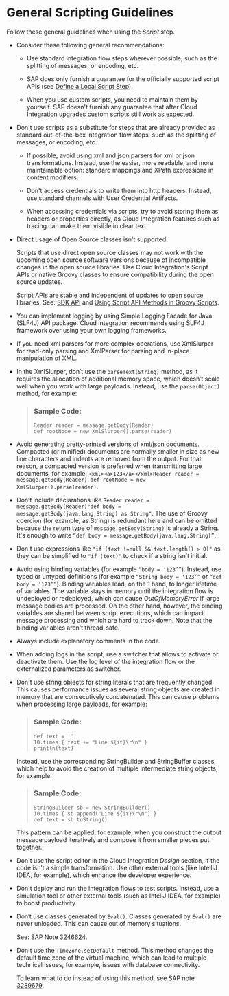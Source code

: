<!-- loiofcbf0f20059a4ffba7dfda7d28830ccd -->

# General Scripting Guidelines



Follow these general guidelines when using the *Script* step.

-   Consider these following general recommendations:

    -   Use standard integration flow steps wherever possible, such as the splitting of messages, or encoding, etc.

    -   SAP does only furnish a guarantee for the officially supported script APIs \(see [Define a Local Script Step](define-a-local-script-step-03b32eb.md)\).

    -   When you use custom scripts, you need to maintain them by yourself. SAP doesn't furnish any guarantee that after Cloud Integration upgrades custom scripts still work as expected.


-   Don't use scripts as a substitute for steps that are already provided as standard out-of-the-box integration flow steps, such as the splitting of messages, or encoding, etc.

    -   If possible, avoid using xml and json parsers for xml or json transformations. Instead, use the easier, more readable, and more maintainable option: standard mappings and XPath expressions in content modifiers.

    -   Don't access credentials to write them into http headers. Instead, use standard channels with User Credential Artifacts.

    -   When accessing credentials via scripts, try to avoid storing them as headers or properties directly, as Cloud Integration features such as tracing can make them visible in clear text.


-   Direct usage of Open Source classes isn't supported.

    Scripts that use direct open source classes may not work with the upcoming open source software versions because of incompatible changes in the open source libraries. Use Cloud Integration's Script APIs or native Groovy classes to ensure compatibility during the open source updates.

    Script APIs are stable and independent of updates to open source libraries. See: [SDK API](sdk-api-c5c7933.md) and [Using Script API Methods in Groovy Scripts](using-script-api-methods-in-groovy-scripts-062f7a7.md).

-   You can implement logging by using Simple Logging Facade for Java \(SLF4J\) API package. Cloud Integration recommends using SLF4J framework over using your own logging frameworks.

-   If you need xml parsers for more complex operations, use XmlSlurper for read-only parsing and XmlParser for parsing and in-place manipulation of XML.

-   In the XmlSlurper, don’t use the `parseText(String)` method, as it requires the allocation of additional memory space, which doesn’t scale well when you work with large payloads. Instead, use the `parse(Object)` method, for example:

    > ### Sample Code:  
    > ```
    > Reader reader = message.getBody(Reader)
    > def rootNode = new XmlSlurper().parse(reader)
    > 
    > ```

-   Avoid generating pretty-printed versions of xml/json documents. Compacted \(or minified\) documents are normally smaller in size as new line characters and indents are removed from the output. For that reason, a compacted version is preferred when transmitting large documents, for example: `<xml><a>123</a></xml>Reader reader = message.getBody(Reader) def rootNode = new XmlSlurper().parse(reader)`.

-   Don’t include declarations like `Reader reader = message.getBody(Reader)"def body = message.getBody(java.lang.String) as String"`. The use of Groovy coercion \(for example, as String\) is redundant here and can be omitted because the return type of `message.getBody(String)` is already a String. It's enough to write `“def body = message.getBody(java.lang.String)”`.

-   Don't use expressions like `"if (text !=null && text.length() > 0)"` as they can be simplified to `"if (text)"` to check if a string isn’t initial.

-   Avoid using binding variables \(for example `“body = ‘123’”`\). Instead, use typed or untyped definitions \(for example `“String body = ‘123’”` or `“def body = ‘123’”`\). Binding variables lead, on the 1 hand, to longer lifetime of variables. The variable stays in memory until the integration flow is undeployed or redeployed, which can cause *OutOfMemoryError* if large message bodies are processed. On the other hand, however, the binding variables are shared between script executions, which can impact message processing and which are hard to track down. Note that the binding variables aren't thread-safe.

-   Always include explanatory comments in the code.

-   When adding logs in the script, use a switcher that allows to activate or deactivate them. Use the log level of the integration flow or the externalized parameters as switcher.

-   Don't use string objects for string literals that are frequently changed. This causes performance issues as several string objects are created in memory that are consecutively concatenated. This can cause problems when processing large payloads, for example:

    > ### Sample Code:  
    > ```
    > def text = ''
    > 10.times { text += "Line ${it}\r\n" }
    > println(text)
    > 
    > ```

    Instead, use the corresponding StringBuilder and StringBuffer classes, which help to avoid the creation of multiple intermediate string objects, for example:

    > ### Sample Code:  
    > ```
    > StringBuilder sb = new StringBuilder()
    > 10.times { sb.append("Line ${it}\r\n") }
    > def text = sb.toString()
    > 
    > ```

    This pattern can be applied, for example, when you construct the output message payload iteratively and compose it from smaller pieces put together.

-   Don't use the script editor in the Cloud Integration *Design* section, if the code isn’t a simple transformation. Use other external tools \(like IntelliJ IDEA, for example\), which enhance the developer experience.

-   Don't deploy and run the integration flows to test scripts. Instead, use a simulation tool or other external tools \(such as InteliJ IDEA, for example\) to boost productivity.

-   Don‘t use classes generated by `Eval()`. Classes generated by `Eval()` are never unloaded. This can cause out of memory situations.

    See: SAP Note [3246624](https://me.sap.com/notes/3246624).

-   Don't use the `TimeZone.setDefault` method. This method changes the default time zone of the virtual machine, which can lead to multiple technical issues, for example, issues with database connectivity.

    To learn what to do instead of using this method, see SAP note [3289679](https://me.sap.com/notes/3289679).


